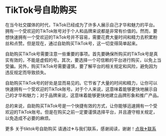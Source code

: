 # TikTok号自助购买

在当今社交媒体的时代，TikTok已经成为了许多人展示自己才华和魅力的平台。拥有一个受欢迎的TikTok账号对于个人和品牌来说都是非常有价值的。然而，要想快速拥有一个受欢迎的TikTok号并不容易，需要花费大量时间和精力去积累粉丝和点赞。但是现在，通过自助购买TikTok号，这一切变得简单起来。

自助购买TikTok号需要注意一些重要的事项。首先要确保所购买的TikTok号是真实有效的，不能是虚假的号。其次，要选择一个可信赖的平台进行购买，以免上当受骗。另外，购买TikTok号需要谨慎，要了解平台的相关规定和风险，避免因为违反规定而导致损失。

自助购买TikTok号的好处是显而易见的。它节省了大量的时间和精力，让你可以快速拥有一个受欢迎的TikTok账号。对于个人来说，这意味着能够更快地展示自己的才华和魅力；对于品牌来说，这意味着能够更快地建立品牌形象和推广产品。

总的来说，自助购买TikTok号是一个快捷有效的方式，让你能够迅速拥有一个受欢迎的TikTok账号。但是在购买之前一定要谨慎选择平台，并且遵守相关规定，以免造成不必要的麻烦。

更多 关于tiktok号自助购买 请通过✈与我们联系，感谢阅读，谢谢！[点我✈联系](https://add.k02.cc)